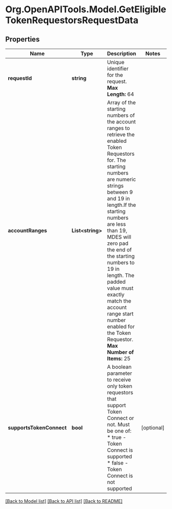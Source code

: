 # Org.OpenAPITools.Model.GetEligibleTokenRequestorsRequestData

## Properties

Name | Type | Description | Notes
------------ | ------------- | ------------- | -------------
**requestId** | **string** | Unique identifier for the request.  __Max Length:__ 64  | 
**accountRanges** | **List&lt;string&gt;** | Array of the starting numbers of the account ranges to retrieve the enabled Token Requestors for. The starting numbers are numeric strings between 9 and 19 in length.If the starting numbers are less than 19, MDES will zero pad the end of the starting numbers to 19 in length. The padded value must exactly match the account range start number enabled for the Token Requestor.  __Max Number of Items:__ 25  | 
**supportsTokenConnect** | **bool** | A boolean parameter to receive only token requestors that support Token Connect or not. Must be one of:  * true - Token Connect is supported   * false - Token Connect is not supported  | [optional] 

[[Back to Model list]](../README.md#documentation-for-models) [[Back to API list]](../README.md#documentation-for-api-endpoints) [[Back to README]](../README.md)

